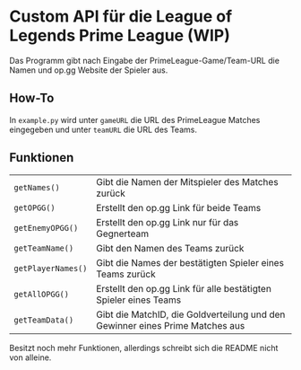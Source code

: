 # Custom API für die League of Legends Prime League (WIP)

Das Programm gibt nach Eingabe der PrimeLeague-Game/Team-URL die Namen und op.gg Website der Spieler aus.

## How-To

In `example.py` wird unter `gameURL` die URL des PrimeLeague Matches eingegeben und unter `teamURL` die URL des Teams.

## Funktionen

|                    |                                                                   |
|--------------------|-------------------------------------------------------------------|
| `getNames()`       |  Gibt die Namen der Mitspieler des Matches zurück                 |
| `getOPGG()`        |  Erstellt den op.gg Link für beide Teams                          |
| `getEnemyOPGG()`   |  Erstellt den op.gg Link nur für das Gegnerteam                   |
| `getTeamName()`    |  Gibt den Namen des Teams zurück                                  |
| `getPlayerNames()` |  Gibt die Names der bestätigten Spieler eines Teams zurück        |
| `getAllOPGG()`     |  Erstellt den op.gg Link für alle bestätigten Spieler eines Teams |
| `getTeamData()`     |  Gibt die MatchID, die Goldverteilung und den Gewinner eines Prime Matches aus |


Besitzt noch mehr Funktionen, allerdings schreibt sich die README nicht von alleine.